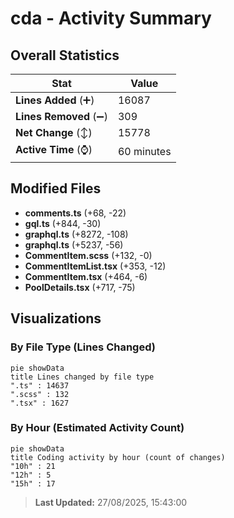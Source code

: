 # cda - Activity Summary 

## Overall Statistics

| Stat                   | Value                                                             |
| ---------------------- | ----------------------------------------------------------------- |
| **Lines Added** (➕)   | 16087                                          |
| **Lines Removed** (➖) | 309                                        |
| **Net Change** (↕)    | 15778                |
| **Active Time** (⌚)   | 60 minutes |


## Modified Files
- **comments.ts** (+68, -22)
- **gql.ts** (+844, -30)
- **graphql.ts** (+8272, -108)
- **graphql.ts** (+5237, -56)
- **CommentItem.scss** (+132, -0)
- **CommentItemList.tsx** (+353, -12)
- **CommentItem.tsx** (+464, -6)
- **PoolDetails.tsx** (+717, -75)

## Visualizations

### By File Type (Lines Changed)

```mermaid
pie showData
title Lines changed by file type
".ts" : 14637
".scss" : 132
".tsx" : 1627
```

### By Hour (Estimated Activity Count)

```mermaid
pie showData
title Coding activity by hour (count of changes)
"10h" : 21
"12h" : 5
"15h" : 17
```


> **Last Updated:** 27/08/2025, 15:43:00